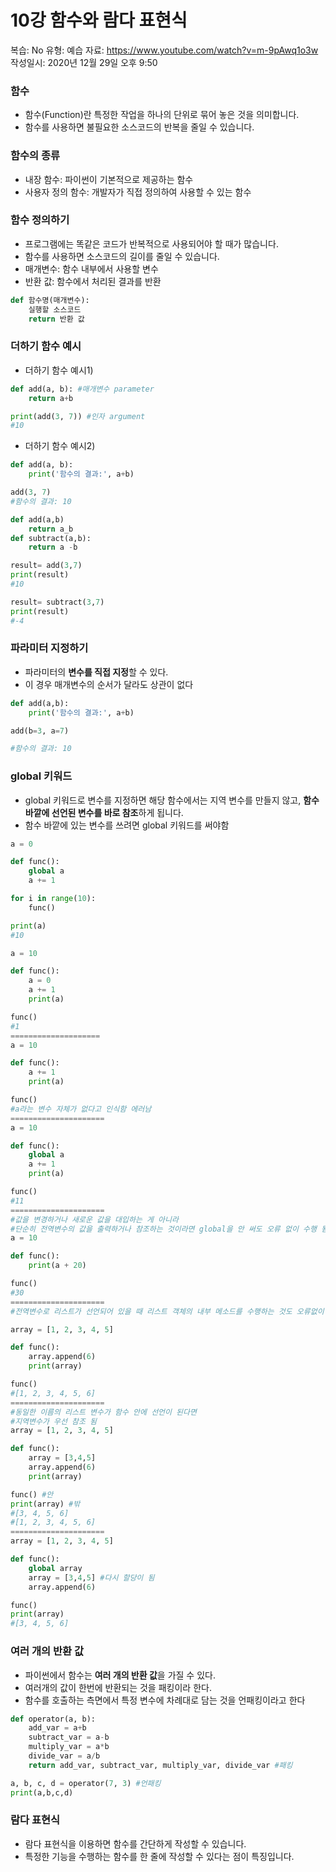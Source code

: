 # 10강 함수와 람다 표현식

복습: No
유형: 예습
자료: https://www.youtube.com/watch?v=m-9pAwq1o3w
작성일시: 2020년 12월 29일 오후 9:50

### 함수

- 함수(Function)란 특정한 작업을 하나의 단위로 묶어 놓은 것을 의미합니다.
- 함수를 사용하면 불필요한 소스코드의 반복을 줄일 수 있습니다.

### 함수의 종류

- 내장 함수: 파이썬이 기본적으로 제공하는 함수
- 사용자 정의 함수: 개발자가 직접 정의하여 사용할 수 있는 함수

### 함수 정의하기

- 프로그램에는 똑같은 코드가 반복적으로 사용되어야 할 때가 많습니다.
- 함수를 사용하면 소스코드의 길이를 줄일 수 있습니다.
- 매개변수: 함수 내부에서 사용할 변수
- 반환 값: 함수에서 처리된 결과를 반환

```python
def 함수명(매개변수):
	실행할 소스코드
	return 반환 값
```

### 더하기 함수 예시

- 더하기 함수 예시1)

```python
def add(a, b): #매개변수 parameter
	return a+b

print(add(3, 7)) #인자 argument
#10
```

- 더하기 함수 예시2)

```python
def add(a, b):
	print('함수의 결과:', a+b)

add(3, 7)
#함수의 결과: 10
```

```python
def add(a,b)
	return a_b
def subtract(a,b):
	return a -b

result= add(3,7)
print(result)
#10

result= subtract(3,7)
print(result)
#-4
```

### 파라미터 지정하기

- 파라미터의 **변수를 직접 지정**할 수 있다.
- 이 경우 매개변수의 순서가 달라도 상관이 없다

```python
def add(a,b):
	print('함수의 결과:', a+b)

add(b=3, a=7)

#함수의 결과: 10
```

 

### global 키워드

- global 키워드로 변수를 지정하면 해당 함수에서는 지역 변수를 만들지 않고, **함수 바깥에 선언된 변수를 바로 참조**하게 됩니다.
- 함수 바깥에 있는 변수를 쓰려면 global 키워드를 써야함

```python
a = 0

def func():
	global a
	a += 1

for i in range(10):
	func()

print(a)
#10
```

```python
a = 10

def func():
	a = 0
	a += 1
	print(a)

func()
#1
====================
a = 10

def func():
	a += 1
	print(a)

func()
#a라는 변수 자체가 없다고 인식함 에러남
=====================
a = 10

def func():
	global a
	a += 1
	print(a)

func()
#11
=====================
#값을 변경하거나 새로운 값을 대입하는 게 아니라
#단순히 전역변수의 값을 출력하거나 참조하는 것이라면 global을 안 써도 오류 없이 수행 됨
a = 10

def func():
	print(a + 20)

func()
#30
=====================
#전역변수로 리스트가 선언되어 있을 때 리스트 객체의 내부 메소드를 수행하는 것도 오류없이 수행 됨

array = [1, 2, 3, 4, 5]

def func():
	array.append(6)
	print(array)

func()
#[1, 2, 3, 4, 5, 6]
=====================
#동일한 이름의 리스트 변수가 함수 안에 선언이 된다면
#지역변수가 우선 참조 됨
array = [1, 2, 3, 4, 5]

def func():
	array = [3,4,5]
	array.append(6)
	print(array)

func() #안
print(array) #밖
#[3, 4, 5, 6]
#[1, 2, 3, 4, 5, 6]
=====================
array = [1, 2, 3, 4, 5]

def func():
	global array
	array = [3,4,5] #다시 할당이 됨
	array.append(6)

func()
print(array)
#[3, 4, 5, 6]
```

### 여러 개의 반환 값

- 파이썬에서 함수는 **여러 개의 반환 값**을 가질 수 있다.
- 여러개의 값이 한번에 반환되는 것을 패킹이라 한다.
- 함수를 호출하는 측면에서 특정 변수에 차례대로 담는 것을 언패킹이라고 한다

```python
def operator(a, b):
	add_var = a+b
	subtract_var = a-b
	multiply_var = a*b
	divide_var = a/b
	return add_var, subtract_var, multiply_var, divide_var #패킹

a, b, c, d = operator(7, 3) #언패킹
print(a,b,c,d)

```

### 람다 표현식

- 람다 표현식을 이용하면 함수를 간단하게 작성할 수 있습니다.
- 특정한 기능을 수행하는 함수를 한 줄에 작성할 수 있다는 점이 특징입니다.